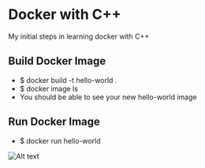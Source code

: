 # Docker with C++
My initial steps in learning docker with C++

## Build Docker Image
* $ docker build -t hello-world .
* $ docker image ls
* You should be able to see your new hello-world image

## Run Docker Image
* $ docker run hello-world

![Alt text](https://miro.medium.com/max/3840/1*8GFK6AyroOE_7mX9jTrS9A.png "Docker With Go :smiley:")